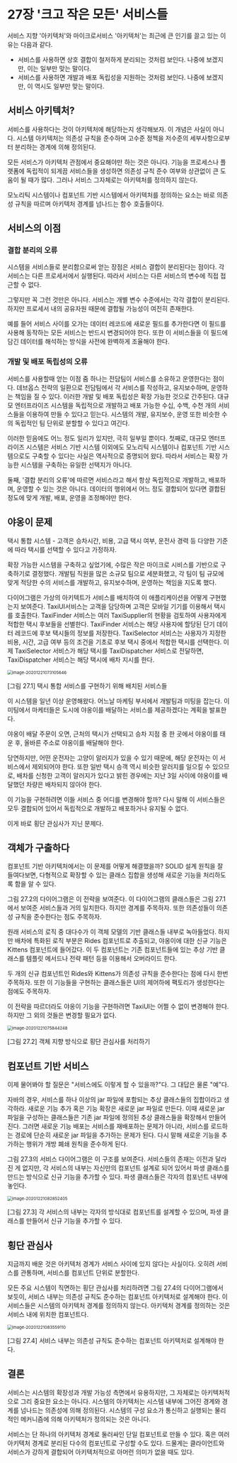 # 27장 '크고 작은 모든' 서비스들

서비스 지향 '아키텍처'와 마이크로서비스 '아키텍처'는 최근에 큰 인기를 끌고 있는 이유는 다음과 같다.

* 서비스를 사용하면 상호 결합이 철저하게 분리되는 것처럼 보인다. 나중에 보겠지만, 이는 일부만 맞는 말이다.
* 서비스를 사용하면 개발과 배포 독립성을 지원하는 것처럼 보인다. 나중에 보겠지만, 이 역시도 일부만 맞는 말이다.



## 서비스 아키텍처?

서비스를 사용하다는 것이 아키텍처에 해당하는지 생각해보자. 이 개념은 사실이 아니다. 시스템 아키텍처는 의존성 규칙을 준수하며 고수준 정첵을 저수준의 세부사항으로부터 분리하는 경계에 의해 정의된다. 

모든 서비스가 아키텍처 관점에서 중요해야만 하는 것은 아니다. 기능을 프로세스나 플랫폼에 독립적이 되게끔 서비스들을 생성하면 의존성 규칙 준수 여부와 상관없이 큰 도움이 될 때가 많다. 그러나 서비스 그자체로는 아키텍처를 정의하지 않는다.

모노리틱 시스템이나 컴포넌트 기반 시스템에서 아키텍처를 정의하는 요소는 바로 의존성 규칙을 따르며 아키텍처 경계를 넘나드는 함수 호출들이다.



## 서비스의 이점

### 결합 분리의 오류

시스템을 서비스들로 분리함으로써 얻는 장점은 서비스 결합이 분리된다는 점이다. 각 서비스는 다른 프로세서에서 실행된다. 따라서 서비스는 다른 서비스의 변수에 직접 접근할 수 없다. 

그렇지만 꼭 그런 것만은 아니다. 서비스는 개별 변수 수준에서는 각각 결합이 분리된다. 하지만 프로세서 내의 공유자원 때문에 결합될 가능성이 여전히 존재한다. 

예를 들어 서비스 사이를 오가는 데이터 레코드에 새로운 필드를  추가한다면 이 필드를 사용해 동작하는 모든 서비스는 반드시 변경되어야 한다. 또한 이 서비스들을 이 필드에 담긴 데이터를 해석하는 방식을 사전에 완벽하게 조율해야 한다. 



### 개발 및 배포 독립성의 오류

서비스를 사용할때 얻는 이점 줌 하나는 전담팀이 서비스를 소유하고 운영한다는 점이다. 데브옵스 전략의 일환으로 전담팀에서 각 서비스를 작성하고, 유지보수하며, 운영하는 책임을 질 수 있다. 이러한 개발 및 배포 독립성은 확장 가능한 것으로 간주된다. 대규모 엔터프라이즈 시스템을 독립적으로 개발하고 배포 가능한 수십, 수백, 수천 개의 서비스들을 이용하여 만들 수 있다고 믿는다. 시스템의 개발, 유지보수, 운영 또한 비슷한 수의 독립적인 팀 단위로 분할할 수 있다고 여긴다. 

이러한 믿음에도 어느 정도 일리가 있지만, 극히 일부일 뿐이다. 첫째로, 대규모 엔터프라이즈 시스템은 서비스 기반 시스템 이외에도 모노리틱 시스템이나 컴포넌트 기반 시스템으로도 구축할 수 있다는 사실은 역사적으로 증명되어 왔다. 따라서 서비스는 확장 가능한 시스템을 구축하는 유일한 선택지가 아니다.

둘째, '결합 분리의 오류'에 따르면 서비스라고 해서 항상 독립적으로 개발하고, 배포하며, 운영할 수 있는 것은 아니다. 데이터의 행위에서 어느 정도 결합되어 있다면 결합된 정도에 맞게 개발, 배포, 운영을 조정해야만 한다.



## 야옹이 문제

택시 통합 시스템 - 고객은 승차시간, 비용, 고급 택시 여부, 운전사 경력 등 다양한 기준에 따라 택시를 선택할 수 있다고 가정하자.

확장 가능한 시스템을 구축하고 싶었기에, 수많은 작은 마이크로 시비스를 기반으로 구축하기로 결정했다. 개발팀 직원을 많은 소규모 팀으로 세분화했고, 각 팀이 팀 규모에 맞게 적당한 수의 서비스를 개발하고, 유지보수하며, 운영하는 책임을 지도록 했다.

다이어그램은 가상의 아키텍트가 서비스를 배치하여 이 애플리케이션을 어떻게 구현했는지 보여준다. TaxiUI서비스는 고객을 담당하며 고객은 모바일 기기를 이용해서 택시를 호출한다. TaxiFinder 서비스는 여러 TaxiSupplier의 현황을 검토하여 사용자에게 적합한 택시 후보들을 선별한다. TaxiFinder 서비스는 해당 사용자에 할당된 단기 데이터 레코드에 후보 택시들의 정보를 저장한다. TaxiSelector 서비스는 사용자가 지정한 비용, 시간, 고급 여부 등의 조건을 기초로 후보 택시 중에서 적합한 택시를 선택한다. 이제 TaxiSelector 서비스가 해당 택시를 TaxiDispatcher 서비스로 전달하면, TaxiDispatcher 서비스는 해당 택시에 배차 지시를 한다.



<img src="chapter-27.assets/image-20201221073105646.png" alt="image-20201221073105646" style="zoom:67%;" />

[그림 27.1] 택시 통합 서비스를 구현하기 위해 배치된 서비스들



이 시스템을 일년 이상 운영해왔다. 어느날 마케팅 부서에서 개발팀과 미팅을 잡는다. 이 미팅에서 마케터들은 도시에 야옹이를 배달하는 서비스를 제공하겠다는 계획을 발표한다. 

야옹이 배달 주문이 오면, 근처의 택시가 선택되고 승차 지점 중 한 곳에서 야옹이를 태운 후, 올바른 주소로 야옹이를 배달해야 한다. 

당연하지만, 어떤 운전자는 고양이 알러지가 있을 수 있기 때문에, 해당 운전자는 이 서비스에서 제외되어야 한다. 또한 일반 택시 승객 역시 비슷한 알러지를 일으킬 수 있으므로, 배차를 신청한 고객이 알러지가 있다고 밝힌 경우에는 지난 3일 사이에 야옹이를 배달했던 차량은 배차되지 않아야 한다.

이 기능을 구현하려면 이들 서비스 중 어디를 변경해야 할까? 다시 말해 이 서비스들은 모두 결합되어 있어서 독립적으로 개발하고 배포하거나 유지될 수 없다.

이게 바로 횡단 관심사가 지닌 문제다. 



## 객체가 구출하다

컴포넌트 기반 아키텍처에서는 이 문제를 어떻게 해결했을까? SOLID 설계 원칙을 잘 들여다보면, 다형적으로 확장할 수 있는 클래스 집합을 생성해 새로운 기능을 처리하도록 함을 알 수 있다. 

그림 27.2의 다이어그램은 이 전략을 보여준다. 이 다이어그램의 클래스들은 그림 27.1에서 보여준 서비스들과 거의 일치한다. 하지만 경계를 주목하자. 또한 의존성들이 의존성 규칙을 준수한다는 점도 주목하자.

원래 서비스의 로직 중 대다수가 이 객체 모델의 기반 클래스들 내부로 녹아들었다. 하지만 배차에 특화된 로직 부분은 Rides 컴포넌트로 추출되고, 야옹이에 대한 신규 기능은 Kittens 컴포넌트에 들어갔다. 이 두 컴포넌트는 기존 컴포넌트들에 있는 추상 기반 클래스를 템플릿 메서드나 전략 패턴 등을 이용해서 오버라이드 한다. 

두 개의 신규 컴포넌트인 Rides와 Kittens가 의존성 규칙을 준수한다는 점에 다시 한번 주목하자. 또한 이 기능들을 구현하는 클래스들은 UI의 제어하에 팩토리가 생성한다는 점에도 주목하자.

이 전략을 따르더라도 야옹이 기능을 구현하려면 TaxiUI는 어쩔 수 없이 변경해야 한다. 하지만 그 외의 것들은 변경할 필요가 없다.



<img src="chapter-27.assets/image-20201221075844248.png" alt="image-20201221075844248" style="zoom:67%;" />

[그림 27.2] 객체 지향 방식으로 횡단 관심사를 처리하기

 

## 컴포넌트 기반 서비스

이제 물어봐야 할 질문은 "서비스에도 이렇게 할 수 있을까?"다. 그 대답은 물론 "예"다.

자바의 경우, 서비스를 하나 이상의 jar 파일에 포함되는 추상 클래스들의 집합이라고 생각하라. 새로운 기능 추가 혹은 기능 확장은 새로운 jar 파일로 만든다. 이때 새로운 jar 파일을 구성하는 클래스들은 기존 jar 파일에 정의된 추상 클래스들을 확장해서 만들어진다. 그러면 새로운 기능 배포는 서비스를 재배포하는 문제가 아니라, 서비스를 로드하는 경로에 단순히 새로운 jar 파일을 추가하는 문제가 된다. 다시 말해 새로운 기능을 추가하는 행위가 개방 폐쇄 원칙을 준수하게 된다.

그림 27.3의 서비스 다이어그램은 이 구조를 보여준다. 서비스들의 존재는 이전과 달라진 게 없지만, 각 서비스의 내부는 자신만의 컴포넌트 설계로 되어 있어서 파생 클래스를 만드는 방식으로 신규 기능을 추가할 수 있다. 파생 클래스들은 각자의 컴포넌트 내부에 놓인다.

<img src="chapter-27.assets/image-20201221082852405.png" alt="image-20201221082852405" style="zoom:67%;" />

[그림 27.3] 각 서비스의 내부는 각자의 방식대로 컴포넌트를 설계할 수 있으며, 파생 클래스를 만들어서 신규 기능을 추가할 수 있다.



## 횡단 관심사

지금까지 배운 것은 아키텍처 경계가 서비스 사이에 있지 않다는 사실이다. 오히려 서비스를 관통하며, 서비스를 컴포넌트 단위로 분할한다.

모든 주요 시스템이 직면하는 횡단 관심사를 처리하려면 그림 27.4의 다이어그램에서 보듯이, 서비스 내부는 의존성 규칙도 준수하는 컴포넌트 아키텍처로 설계해야 한다. 이 서비스들은 시스템의 아키텍처 경계를 정의하지 않는다. 아키텍처 경계를 정의하는 것은 서비스 내에 위치한 컴포넌트다.

<img src="chapter-27.assets/image-20201221083559110.png" alt="image-20201221083559110" style="zoom:67%;" />

[그림 27.4] 서비스 내부는 의존성 규칙도 준수하는 컴포넌트 아키텍처로 설계해야 한다.



## 결론

서비스는 시스템의 확장성과 개발 가능성 측면에서 유용하지만, 그 자체로는 아키텍처적으로 그리 중요한 요소는 아니다. 시스템의 아키텍처는 시스템 내부에 그어진 경계와 경계를 넘나드는 의존성에 의해 정의된다. 시스템의 구성 요소가 통신하고 실행되는 물리적인 메커니즘에 의해 아키텍처가 정의되는 것은 아니다.

서비스는 단 하나의 아키텍처 경계로 둘러싸인 단일 컴포넌트로 만들 수 있다. 혹은 여러 아키텍처 경계로 분리된 다수의 컴포넌트로 구성할 수도 있다. 드물게는 클라이언트와 서비스가 강하게 결합되어 아키텍처적으로 아머런 의미가 없을 때도 있다.



